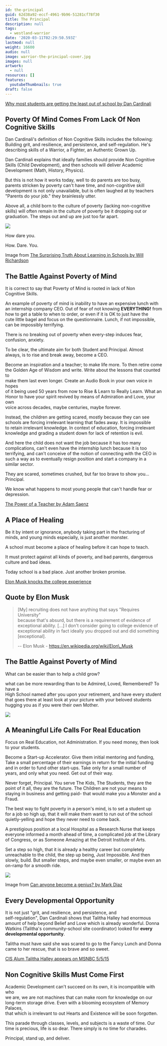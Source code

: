 ```yaml
---
id: the-principal
guid: 62d38a92-eccf-4961-9b96-51281cf78f30
title: The Principal
description: null
tags:
  - westland-warrior
date: '2020-03-11T02:29:50.593Z'
lastmod: null
weight: 16600
audio: null
image: warrior-the-principal-cover.jpg
images: null
artwork:
  - null
resources: []
features:
  youtubeThumbnails: true
draft: false
---
```


[Why most students are getting the least out of school by Dan Cardinali](https://www.youtube.com/watch?v=qzALINIvYNQ "Play Video")

## Poverty Of Mind Comes From Lack Of Non Cognitive Skills

Dan Cardinali's definition of Non Cognitive Skills includes the following:\
Building grit, and resilience, and persistence, and self-regulation. He's\
describing skills of a Warrior, a Fighter, an Authentic Grown Up.

Dan Cardinali explains that ideally families should provide Non Cognitive\
Skills (Child Development), and then schools will deliver Academic\
Development (Math, History, Physics).

But this is not how it works today, well to do parents are too busy,\
parents stricken by poverty can't have time, and non-cognitive skill\
development is not only unavailable, but is often laughed at by teachers\
"Parents do your job." they brainlessly utter.

Above all, a child born to the culture of poverty (lacking non-cognitive\
skills) will often remain in the culture of poverty be it dropping out or\
graduation. The steps out and up are just too far apart.

![](files/fall.jpg)

How dare you.

How. Dare. You.

Image from [The Surprising Truth About Learning in Schools by Will\
Richardson](https://www.youtube.com/watch?v=sxyKNMrhEvY)

## The Battle Against Poverty of Mind

It is correct to say that Poverty of Mind is rooted in lack of Non\
Cognitive Skills.

An example of poverty of mind is inability to have an expensive lunch with\
an internship company CEO. Out of fear of not knowing **EVERYTHING!** from\
how to get a table to when to order, or even if it is OK to just have the\
cute little bagel and focus on the questionnaire. Lunch, if not impossible,\
can be impossibly terrifying.

There is no breaking out of poverty when every-step induces fear,\
confusion, anxiety.

To be clear, the ultimate aim for both Student and Principal. Almost\
always, is to rise and break away, become a CEO.

Become an inspiration and a teacher; to make life more. To then retire come\
the Golden Age of Wisdom and write. Write about the lessons that counted to\
make them last even longer. Create an Audio Book in your own voice in hopes\
of it being used 50 years from now to Rise & Learn to Really Learn. What an\
Honor to have your spirit revived by means of Admiration and Love, your own\
voice across decades, maybe centuries, maybe forever.

Instead, the children are getting scared, mostly because they can see\
schools are forcing irrelevant learning that fades away. It is impossible\
to retain irrelevant knowledge. In context of education, forcing irrelevant\
knowledge and grading a student down for lack of retention is evil.

And here the child does not want the job because it has too many\
complications, can't even have the internship lunch because it is too\
terrifying, and can't conceive of the notion of connecting with the CEO in\
such a way as to eventually resign position and start a company in a\
similar sector.

They are scared, sometimes crushed, but far too brave to show you...\
Principal.

We know what happens to most young people that can't handle fear or\
depression.

[The Power of a Teacher by Adam Saenz](https://www.youtube.com/watch?v=AyogyD7vXbw "Play Video")

## A Place of Healing

Be it by intent or ignorance, anybody taking part in the fracturing of\
minds, and young minds especially, is just another monster.

A school must become a place of healing before it can hope to teach.

It must protect against all kinds of poverty, and bad parents, dangerous\
culture and bad ideas.

Today school is a bad place. Just another broken promise.

[Elon Musk knocks the college experience](https://www.youtube.com/watch?v=Io3sdAAcZLw "Play Video")

## Quote by Elon Musk

> \[My] recruiting does not have anything that says "Requires University"\
> because that's absurd, but there is a requirement of evidence of\
> exceptional ability. \[...] I don't consider going to college evidence of\
> exceptional ability in fact ideally you dropped out and did something\
> \[exceptional].
>
> \-- Elon Musk - https://en.wikipedia.org/wiki/Elon\_Musk

## The Battle Against Poverty of Mind

What can be easier than to help a child grow?

what can be more rewarding than to be Admired, Loved, Remembered? To have a\
High School named after you upon your retirement, and have every student\
that goes there at least look at your picture with your beloved students\
hugging you as if you were their own Mother.

![](files/talitha-halley.png)

## A Meaningful Life Calls For Real Education

Focus on Real Education, not Administration. If you need money, then look\
to your students.

Become a Start-up Accelerator. Give them initial mentoring and funding,\
Take a small percentage of their earnings in return for the initial funding\
and in order to fund other start-ups. Take only for a small number of\
years, and only what you need. Get out of their way.

Never forget, Principal. You serve The Kids, The Students, they are the\
point of it all, they are the future. The Children are not your means to\
staying in business and getting paid- that would make you a Monster and a\
Fraud.

The best way to fight poverty in a person's mind, is to set a student up\
for a job so high up, that it will make them want to run out of the school\
quietly-yelling and hope they never need to come back.

A prestigious position at a local Hospital as a Research Nurse that keeps\
everyone informed a month ahead of time, a complicated job at the Library\
of Congress, or as Someone Amazing at the Detroit Institute of Arts.

Set a step so high, that it is already a healthy career but completely\
unreachable to the child, the step up being, Just Impossible. And then\
slowly, build. But smaller steps, and maybe even smaller, or maybe even an\
on-ramp for a smooth ride.

![](files/genius.png)

Image from [Can anyone become a genius? by Mark Diaz](https://www.youtube.com/watch?v=mQPEZdBTOeE)

## Every Developmental Opportunity

It is not just "grit, and resilience, and persistence, and\
self-regulation", Dan Cardinali shows that Talitha Halley had enormous\
amount of help beyond Belief and Love which is already wonderful. Donna\
Watkins (Talitha's community-school site coordinator) looked for **every\
developmental opportunity**.

Talitha must have said she was scared to go to the Fancy Lunch and Donna\
came to her rescue, that is so brave and so sweet.

[CIS Alum Talitha Halley appears on MSNBC 5/5/15](https://www.youtube.com/watch?v=0NPO3lEcPyU "Play Video")

## Non Cognitive Skills Must Come First

Academic Development can't succeed on its own, it is incompatible with who\
we are, we are not machines that can make room for knowledge on our\
long-term storage drive. Even with a blooming ecosystem of Memory Palaces,\
that which is irrelevant to out Hearts and Existence will be soon forgotten.

This parade through classes, levels, and subjects is a waste of time. Our\
time is precious, life is so dear. There simply is no time for charades.

Principal, stand up, and deliver.
